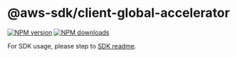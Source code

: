 # @aws-sdk/client-global-accelerator

[![NPM version](https://img.shields.io/npm/v/@aws-sdk/client-global-accelerator/latest.svg)](https://www.npmjs.com/package/@aws-sdk/client-global-accelerator)
[![NPM downloads](https://img.shields.io/npm/dm/@aws-sdk/client-global-accelerator.svg)](https://www.npmjs.com/package/@aws-sdk/client-global-accelerator)

For SDK usage, please step to [SDK readme](https://github.com/aws/aws-sdk-js-v3).
